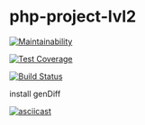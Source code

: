 # php-project-lvl2

[![Maintainability](https://api.codeclimate.com/v1/badges/08a99f23fa6675cc20ea/maintainability)](https://codeclimate.com/github/free-donut/php-project-lvl2/maintainability)

[![Test Coverage](https://api.codeclimate.com/v1/badges/08a99f23fa6675cc20ea/test_coverage)](https://codeclimate.com/github/free-donut/php-project-lvl2/test_coverage)

[![Build Status](https://travis-ci.org/free-donut/php-project-lvl2.svg?branch=master)](https://travis-ci.org/free-donut/php-project-lvl2)


install genDiff

[![asciicast](https://asciinema.org/a/QGuLWBwvf6MNd1l8v4hIZ6pSo.svg)](https://asciinema.org/a/QGuLWBwvf6MNd1l8v4hIZ6pSo)
